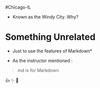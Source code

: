 #Chicago-IL

- Known as the Windy City. Why?

# Something Unrelated
* Just to use the features of Markdown*

- As the instructor mentioned :
> md is for Markdown

:+1: :sparkles: :rocket:
